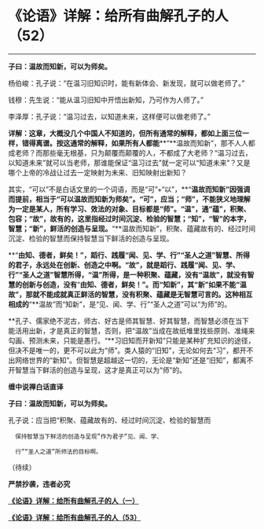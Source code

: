 《论语》详解：给所有曲解孔子的人（52）
====

			

**                                                     **

**子曰：温故而知新，可以为师矣。**

杨伯峻：孔子说：“在温习旧知识时，能有新体会、新发现，就可以做老师了。”

钱穆：先生说：“能从温习旧知中开悟出新知，乃可作为人师了。”

李泽厚：孔子说：“温习过去，以知道未来，这样便可以做老师了。”

**详解：这章，大概没几个中国人不知道的，但所有通常的解释，都如上面三位一样，错得离谱。按这通常的解释，如果所有人都能****“**温故而知新”，那不人人都成老师？而那些毫无根基，只为颠覆而颠覆的人，不都成了大老师？“温习过去，以知道未来”就可以当老师，那谁能保证“温习过去”就一定可以“知道未来”？又是哪个上帝的冷战让过去一定映射为未来、旧知映射出新知？

其实，“可以”不是白话文里的一个词语，而是“可”+“以”，**“**温故而知新”因强调而提前，相当于“可以温故而知新为师矣”。“可”，应当；“师”，不能狭义地理解为一定是某人，所有学习、效法的对象、目标都是“师”。“温”，通“蕴”，积聚、包容；“故”，故有的，这里指经过时间沉淀、检验的智慧；“知”，“智”的本字，智慧；“新”，鲜活的创造与呈现。**“**温故而知新”，积聚、蕴藏故有的、经过时间沉淀、检验的智慧而保持智慧当下鲜活的创造与呈现。

**“**由知、德者，鲜矣！”，蹈行、践履“闻、见、学、行”“圣人之道”智慧、所得的君子，永远处在创新、创造之中啊。“故”，就是蹈行、践履“闻、见、学、行”“圣人之道”智慧所得，“温”所得，是一种积聚、蕴藏，没有“温故”，就没有智慧的创新与创造，没有**“**由知、德者，鲜矣！”。而“知新”，其“新”如果不能“温故”，那就不能成就真正鲜活的智慧，没有积聚、蕴藏是无智慧可言的。这种相互相成的**“**温故”而“知新”，是“见、闻、学、行”“圣人之道”可以“为师”的。

**孔子、儒家绝不泥古，师古、好古是师其智慧、好其智慧，而智慧必须在当下能活用出新，才是真正的智慧，否则，把“温故”当成在故纸堆里找些原则、准绳来勾画、预测未来，只能是愚行。“**习旧知而开新知”只能是某种扩充知识的途径，但决不是唯一的，更不可以此为“师”。类人猿的“旧知”，无论如何去“习”，都开不出网络世界的“新知”。但智慧是超越这一切的，无论是“新知”还是“旧知”，都离不开智慧当下鲜活的创造与呈现，这才是真正可以为“师”的。

**缠中说禅白话直译**

**子曰：温故而知新，可以为师矣。**

孔子说：应当把“积聚、蕴藏故有的、经过时间沉淀、检验的智慧而

      保持智慧当下鲜活的创造与呈现”作为君子“见、闻、学、

      行”“圣人之道”所师法的目标啊。

（待续）

**严禁抄袭，违者必究**

[**《论语》详解：给所有曲解孔子的人（一）**](http://blog.sina.com.cn/u/486e105c010006n3)

[**《论语》详解：给所有曲解孔子的人（53）**](http://blog.sina.com.cn/u/486e105c010008v0)
